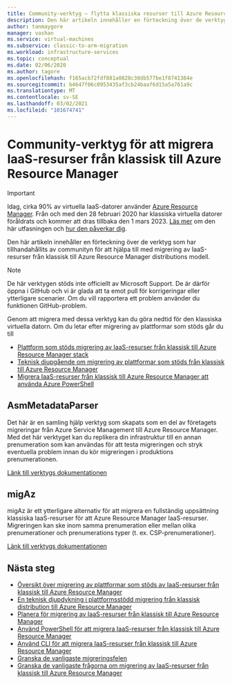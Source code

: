 ```yaml
---
title: Community-verktyg – flytta klassiska resurser till Azure Resource Manager
description: Den här artikeln innehåller en förteckning över de verktyg som har tillhandahållits av communityn för att migrera IaaS-resurser från klassisk till Azure Resource Manager distributions modellen.
author: tanmaygore
manager: vashan
ms.service: virtual-machines
ms.subservice: classic-to-arm-migration
ms.workload: infrastructure-services
ms.topic: conceptual
ms.date: 02/06/2020
ms.author: tagore
ms.openlocfilehash: f165acb72fdf881a0828c38db577be1f8741384e
ms.sourcegitcommit: b4647f06c0953435af3cb24baaf6d15a5a761a9c
ms.translationtype: MT
ms.contentlocale: sv-SE
ms.lasthandoff: 03/02/2021
ms.locfileid: "101674741"
---
```

# <a name="community-tools-to-migrate-iaas-resources-from-classic-to-azure-resource-manager"></a>Community-verktyg för att migrera IaaS-resurser från klassisk till Azure Resource Manager

> [!IMPORTANT]
> Idag, cirka 90% av virtuella IaaS-datorer använder [Azure Resource Manager](https://azure.microsoft.com/features/resource-manager/). Från och med den 28 februari 2020 har klassiska virtuella datorer föråldrats och kommer att dras tillbaka den 1 mars 2023. [Läs mer]( https://aka.ms/classicvmretirement) om den här utfasningen och [hur den påverkar dig](classic-vm-deprecation.md#how-does-this-affect-me).

Den här artikeln innehåller en förteckning över de verktyg som har tillhandahållits av communityn för att hjälpa till med migrering av IaaS-resurser från klassisk till Azure Resource Manager distributions modell.

> [!NOTE]
> De här verktygen stöds inte officiellt av Microsoft Support. De är därför öppna i GitHub och vi är glada att ta emot pull för korrigeringar eller ytterligare scenarier. Om du vill rapportera ett problem använder du funktionen GitHub-problem.
> 
> Genom att migrera med dessa verktyg kan du göra nedtid för den klassiska virtuella datorn. Om du letar efter migrering av plattformar som stöds går du till 
> 
>   * [Plattform som stöds migrering av IaaS-resurser från klassisk till Azure Resource Manager stack](migration-classic-resource-manager-overview.md)
>   * [Teknisk djupgående om migrering av plattformar som stöds från klassisk till Azure Resource Manager](migration-classic-resource-manager-deep-dive.md)
>   * [Migrera IaaS-resurser från klassisk till Azure Resource Manager att använda Azure PowerShell](migration-classic-resource-manager-ps.md)
> 
> 

## <a name="asmmetadataparser"></a>AsmMetadataParser
Det här är en samling hjälp verktyg som skapats som en del av företagets migreringar från Azure Service Management till Azure Resource Manager. Med det här verktyget kan du replikera din infrastruktur till en annan prenumeration som kan användas för att testa migreringen och stryk eventuella problem innan du kör migreringen i produktions prenumerationen.

[Länk till verktygs dokumentationen](https://github.com/Azure/classic-iaas-resourcemanager-migration/tree/master/AsmToArmMigrationApiToolset)

## <a name="migaz"></a>migAz
migAz är ett ytterligare alternativ för att migrera en fullständig uppsättning klassiska IaaS-resurser för att Azure Resource Manager IaaS-resurser. Migreringen kan ske inom samma prenumeration eller mellan olika prenumerationer och prenumerations typer (t. ex. CSP-prenumerationer).

[Länk till verktygs dokumentationen](https://github.com/Azure/migAz)

## <a name="next-steps"></a>Nästa steg

* [Översikt över migrering av plattformar som stöds av IaaS-resurser från klassisk till Azure Resource Manager](migration-classic-resource-manager-overview.md)
* [En teknisk djupdykning i plattformsstödd migrering från klassisk distribution till Azure Resource Manager](migration-classic-resource-manager-deep-dive.md)
* [Planera för migrering av IaaS-resurser från klassisk till Azure Resource Manager](migration-classic-resource-manager-plan.md)
* [Använd PowerShell för att migrera IaaS-resurser från klassisk till Azure Resource Manager](migration-classic-resource-manager-ps.md)
* [Använd CLI för att migrera IaaS-resurser från klassisk till Azure Resource Manager](migration-classic-resource-manager-cli.md)
* [Granska de vanligaste migreringsfelen](migration-classic-resource-manager-errors.md)
* [Granska de vanligaste frågorna om migrering av IaaS-resurser från klassisk till Azure Resource Manager](migration-classic-resource-manager-faq.md)
